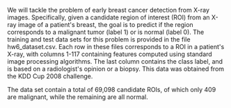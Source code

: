 We will tackle the problem of early breast cancer detection from X-ray images. Specifically, given a candidate region of interest (ROI) from an X-ray image of a patient's breast, the goal is to predict if the region corresponds to a malignant tumor (label 1) or is normal (label 0). The training and test data sets for this problem is provided in the file hw6_dataset.csv. Each row in these files corresponds to a ROI in a patient's X-ray, with columns 1-117 containing features computed using standard image processing algorithms. The last column contains the class label, and is based on a radiologist's opinion or a biopsy. This data was obtained from the KDD Cup 2008 challenge.

The data set contain a total of 69,098 candidate ROIs, of which only 409 are malignant, while the remaining are all normal.
